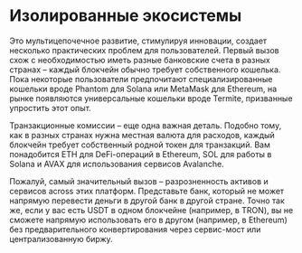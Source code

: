 # Изолированные экосистемы

Это мультицепочечное развитие, стимулируя инновации, создает несколько практических проблем для пользователей. Первый вызов схож с необходимостью иметь разные банковские счета в разных странах – каждый блокчейн обычно требует собственного кошелька. Пока некоторые пользователи предпочитают специализированные кошельки вроде Phantom для Solana или MetaMask для Ethereum, на рынке появляются универсальные кошельки вроде Termite, призванные упростить этот опыт.

Транзакционные комиссии – еще одна важная деталь. Подобно тому, как в разных странах нужна местная валюта для расходов, каждый блокчейн требует собственный родной токен для транзакций. Вам понадобится ETH для DeFi-операций в Ethereum, SOL для работы в Solana и AVAX для использования сервисов Avalanche.

Пожалуй, самый значительный вызов – разрозненность активов и сервисов across этих платформ. Представьте банк, который не может напрямую перевести деньги в другой банк в другой стране. Точно так же, если у вас есть USDT в одном блокчейне (например, в TRON), вы не сможете напрямую использовать его в другом (например, в Ethereum) без предварительного конвертирования через сервис-мост или централизованную биржу.